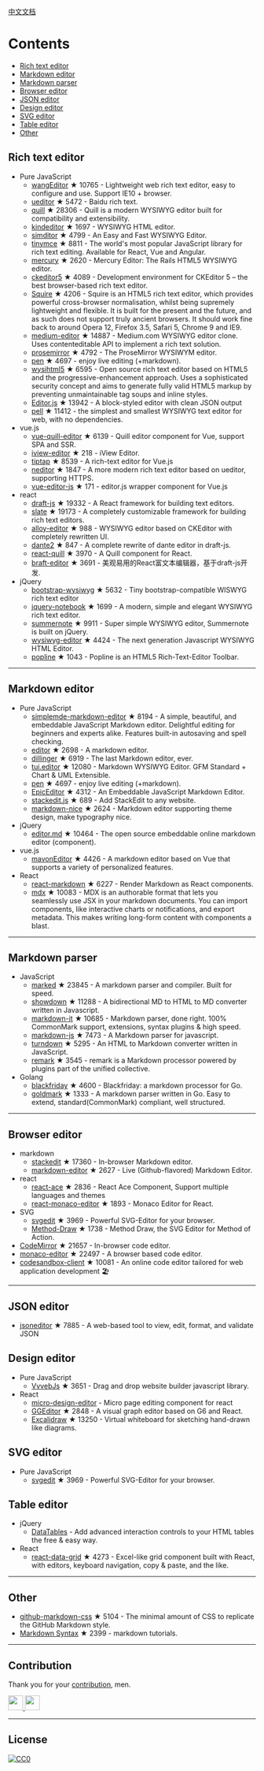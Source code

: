 
[中文文档](README_zh-CN.md)


# Contents
- [Rich text editor](#Rich-text-editor)
- [Markdown editor](#Markdown-editor)
- [Markdown parser](#Markdown-parser)
- [Browser editor](#Browser-editor)
- [JSON editor](#JSON-editor)
- [Design editor](#Design-editor)
- [SVG editor](#SVG-editor)
- [Table editor](#Table-editor)
- [Other](#Other)



## Rich text editor
- Pure JavaScript
  - [wangEditor](https://github.com/wangeditor-team/wangEditor) ★ 10765 - Lightweight web rich text editor, easy to configure and use. Support IE10 + browser.
  - [ueditor](https://github.com/fex-team/ueditor) ★ 5472 - Baidu rich text.
  - [quill](https://github.com/quilljs/quill) ★ 28306 - Quill is a modern WYSIWYG editor built for compatibility and extensibility.
  - [kindeditor](https://github.com/kindsoft/kindeditor) ★ 1697 - WYSIWYG HTML editor.
  - [simditor](https://github.com/mycolorway/simditor) ★ 4799 - An Easy and Fast WYSIWYG Editor.
  - [tinymce](https://github.com/tinymce/tinymce) ★ 8811 - The world's most popular JavaScript library for rich text editing. Available for React, Vue and Angular.
  - [mercury](https://github.com/jejacks0n/mercury) ★ 2620 - Mercury Editor: The Rails HTML5 WYSIWYG editor.
  - [ckeditor5](https://github.com/ckeditor/ckeditor5) ★ 4089 - Development environment for CKEditor 5 – the best browser-based rich text editor.
  - [Squire](https://github.com/neilj/Squire) ★ 4206 - Squire is an HTML5 rich text editor, which provides powerful cross-browser normalisation, whilst being supremely lightweight and flexible. It is built for the present and the future, and as such does not support truly ancient browsers. It should work fine back to around Opera 12, Firefox 3.5, Safari 5, Chrome 9 and IE9.
  - [medium-editor](https://github.com/yabwe/medium-editor) ★ 14887 - Medium.com WYSIWYG editor clone. Uses contenteditable API to implement a rich text solution.
  - [prosemirror](https://github.com/ProseMirror/prosemirror) ★ 4792 - The ProseMirror WYSIWYM editor.
  - [pen](https://github.com/sofish/pen) ★ 4697 - enjoy live editing (+markdown).
  - [wysihtml5](https://github.com/xing/wysihtml5) ★ 6595 - Open source rich text editor based on HTML5 and the progressive-enhancement approach. Uses a sophisticated security concept and aims to generate fully valid HTML5 markup by preventing unmaintainable tag soups and inline styles.
  - [Editor.js](https://github.com/codex-team/editor.js) ★ 13942 - A block-styled editor with clean JSON output
  - [pell](https://github.com/jaredreich/pell) ★ 11412 - the simplest and smallest WYSIWYG text editor for web, with no dependencies.
- vue.js
  - [vue-quill-editor](https://github.com/surmon-china/vue-quill-editor) ★ 6139 - Quill editor component for Vue, support SPA and SSR.
  - [iview-editor](https://github.com/iview/iview-editor) ★ 218 - iView Editor.
  - [tiptap](https://github.com/heyscrumpy/tiptap) ★ 8539 - A rich-text editor for Vue.js
  - [neditor](https://github.com/notadd/neditor) ★ 1847 - A more modern rich text editor based on ueditor, supporting HTTPS.
  - [vue-editor-js](https://github.com/ChangJoo-Park/vue-editor-js) ★ 171 - editor.js wrapper component for Vue.js
- react
  - [draft-js](https://github.com/facebook/draft-js) ★ 19332 - A React framework for building text editors.
  - [slate](https://github.com/ianstormtaylor/slate) ★ 19173 - A completely customizable framework for building rich text editors.
  - [alloy-editor](https://github.com/liferay/alloy-editor/) ★ 988 - WYSIWYG editor based on CKEditor with completely rewritten UI.
  - [dante2](https://github.com/michelson/dante2) ★ 847 - A complete rewrite of dante editor in draft-js.
  - [react-quill](https://github.com/zenoamaro/react-quill) ★ 3970 - A Quill component for React.
  - [braft-editor](https://github.com/margox/braft-editor) ★ 3691 - 美观易用的React富文本编辑器，基于draft-js开发.
- jQuery
  - [bootstrap-wysiwyg](https://github.com/mindmup/bootstrap-wysiwyg/) ★ 5632 - Tiny bootstrap-compatible WISWYG rich text editor
  - [jquery-notebook](https://github.com/raphaelcruzeiro/jquery-notebook) ★ 1699 - A modern, simple and elegant WYSIWYG rich text editor.
  - [summernote](https://github.com/summernote/summernote) ★ 9911 - Super simple WYSIWYG editor, Summernote is built on jQuery.
  - [wysiwyg-editor](https://github.com/froala/wysiwyg-editor) ★ 4424 - The next generation Javascript WYSIWYG HTML Editor.
  - [popline](https://github.com/kenshin54/popline) ★ 1043 - Popline is an HTML5 Rich-Text-Editor Toolbar.




---


## Markdown editor
- Pure JavaScript
  - [simplemde-markdown-editor](https://github.com/sparksuite/simplemde-markdown-editor) ★ 8194 -  A simple, beautiful, and embeddable JavaScript Markdown editor. Delightful editing for beginners and experts alike. Features built-in autosaving and spell checking.
  - [editor](https://github.com/lepture/editor) ★ 2698 - A markdown editor.
  - [dillinger](https://github.com/joemccann/dillinger) ★ 6919 - The last Markdown editor, ever.
  - [tui.editor](https://github.com/nhnent/tui.editor) ★ 12080 - Markdown WYSIWYG Editor. GFM Standard + Chart & UML Extensible.
  - [pen](https://github.com/sofish/pen) ★ 4697 - enjoy live editing (+markdown).
  - [EpicEditor](https://github.com/OscarGodson/EpicEditor) ★ 4312 - An Embeddable JavaScript Markdown Editor.
  - [stackedit.js](https://github.com/benweet/stackedit.js) ★ 689 - Add StackEdit to any website.
  - [markdown-nice](https://github.com/mdnice/markdown-nice) ★ 2624 - Markdown editor supporting theme design, make typography nice.
- jQuery
  - [editor.md](https://github.com/pandao/editor.md) ★ 10464 - The open source embeddable online markdown editor (component).
- vue.js
  - [mavonEditor](https://github.com/hinesboy/mavonEditor) ★ 4426 - A markdown editor based on Vue that supports a variety of personalized features.
- React
  - [react-markdown](https://github.com/remarkjs/react-markdown) ★ 6227 - Render Markdown as React components.
  - [mdx](https://github.com/mdx-js/mdx) ★ 10083 - MDX is an authorable format that lets you seamlessly use JSX in your markdown documents. You can import components, like interactive charts or notifications, and export metadata. This makes writing long-form content with components a blast.



---




## Markdown parser
- JavaScript
  - [marked](https://github.com/markedjs/marked) ★ 23845 - A markdown parser and compiler. Built for speed.
  - [showdown](https://github.com/showdownjs/showdown) ★ 11288 - A bidirectional MD to HTML to MD converter written in Javascript.
  - [markdown-it](https://github.com/markdown-it/markdown-it) ★ 10685 - Markdown parser, done right. 100% CommonMark support, extensions, syntax plugins & high speed.
  - [markdown-js](https://github.com/evilstreak/markdown-js) ★ 7473 - A Markdown parser for javascript.
  - [turndown](https://github.com/domchristie/turndown) ★ 5295 - An HTML to Markdown converter written in JavaScript.
  - [remark](https://github.com/remarkjs/remark) ★ 3545 - remark is a Markdown processor powered by plugins part of the unified collective.
- Golang
  - [blackfriday](https://github.com/russross/blackfriday) ★ 4600 - Blackfriday: a markdown processor for Go.
  - [goldmark](https://github.com/yuin/goldmark) ★ 1333 - A markdown parser written in Go. Easy to extend, standard(CommonMark) compliant, well structured.



---



## Browser editor
- markdown
  - [stackedit](https://github.com/benweet/stackedit) ★ 17360 - In-browser Markdown editor.
  - [markdown-editor](https://github.com/jbt/markdown-editor) ★ 2627 - Live (Github-flavored) Markdown Editor.
- react
  - [react-ace](https://github.com/securingsincity/react-ace) ★ 2836 - React Ace Component, Support multiple languages and themes
  - [react-monaco-editor](https://github.com/react-monaco-editor/react-monaco-editor) ★ 1893 - Monaco Editor for React.
- SVG
  - [svgedit](https://github.com/SVG-Edit/svgedit) ★ 3969 - Powerful SVG-Editor for your browser.
  - [Method-Draw](https://github.com/methodofaction/Method-Draw) ★ 1738 - Method Draw, the SVG Editor for Method of Action.
- [CodeMirror](https://github.com/codemirror/CodeMirror) ★ 21657 - In-browser code editor.
- [monaco-editor](https://github.com/Microsoft/monaco-editor) ★ 22497 - A browser based code editor.
- [codesandbox-client](https://github.com/codesandbox/codesandbox-client) ★ 10081 - An online code editor tailored for web application development 🏖️


---


## JSON editor
- [jsoneditor](https://github.com/josdejong/jsoneditor) ★ 7885 - A web-based tool to view, edit, format, and validate JSON


## Design editor
- Pure JavaScript
  - [VvvebJs](https://github.com/givanz/VvvebJs) ★ 3651 - Drag and drop website builder javascript library.
- React
  - [micro-design-editor](https://github.com/xjh22222228/micro-design-editor) - Micro page editing component for react
  - [GGEditor](https://github.com/alibaba/GGEditor) ★ 2848 - A visual graph editor based on G6 and React.
  - [Excalidraw](https://github.com/excalidraw/excalidraw) ★ 13250 - Virtual whiteboard for sketching hand-drawn like diagrams.



## SVG editor
- Pure JavaScript
  - [svgedit](https://github.com/SVG-Edit/svgedit) ★ 3969 - Powerful SVG-Editor for your browser.




## Table editor
- jQuery
  - [DataTables](https://datatables.net/) - Add advanced interaction controls to your HTML tables the free & easy way.
- React
  - [react-data-grid](https://github.com/adazzle/react-data-grid) ★ 4273 - Excel-like grid component built with React, with editors, keyboard navigation, copy & paste, and the like.



---

## Other
- [github-markdown-css](https://github.com/sindresorhus/github-markdown-css) ★ 5104 - The minimal amount of CSS to replicate the GitHub Markdown style.
- [Markdown Syntax](https://github.com/younghz/Markdown) ★ 2399 - markdown tutorials.



---


## Contribution
Thank you for your [contribution](https://github.com/xjh22222228/awesome-web-editor/issues), men.

<a href="https://github.com/1c7/">
  <img src="https://avatars1.githubusercontent.com/u/1804755?s=460&v=4" width="30px" height="30px" />
</a>
<a href="https://github.com/ChangJoo-Park/">
  <img src="https://avatars1.githubusercontent.com/u/1451365?s=460&v=4" width="30px" height="30px" />
</a>


---



## License
[![CC0](http://mirrors.creativecommons.org/presskit/buttons/88x31/svg/cc-zero.svg)](https://creativecommons.org/publicdomain/zero/1.0/)